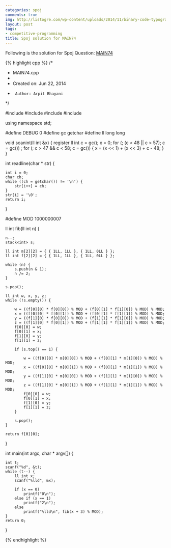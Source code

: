 ```yaml
---
categories: spoj
comments: true
img: http://listogre.com/wp-content/uploads/2014/11/binary-code-typography-hd-wallpaper-1920x1080-2619-672x372.png
layout: post
tags:
- competitive-programming
title: Spoj solution for MAIN74
---
```


Following is the solution for Spoj Question: [MAIN74](http://www.spoj.com/problems/MAIN74/)

{% highlight cpp %}
/*
 * MAIN74.cpp
 *
 *  Created on: Jun 22, 2014
 *      Author: Arpit Bhayani
 */

#include <stack>
#include <cstdio>
#include <cstdlib>
#include <iostream>

using namespace std;

#define DEBUG 0
#define gc getchar
#define ll long long

void scanint(ll int &x) {
	register ll int c = gc();
	x = 0;
	for (; (c < 48 || c > 57); c = gc())
		;
	for (; c > 47 && c < 58; c = gc()) {
		x = (x << 1) + (x << 3) + c - 48;
	}
}

int readline(char * str) {

	int i = 0;
	char ch;
	while ((ch = getchar()) != '\n') {
		str[i++] = ch;
	}
	str[i] = '\0';
	return i;
}

#define MOD 1000000007

ll int fib(ll int n) {

	n--;
	stack<int> s;

	ll int m[2][2] = { { 1LL, 1LL }, { 1LL, 0LL } };
	ll int f[2][2] = { { 1LL, 1LL }, { 1LL, 0LL } };

	while (n) {
		s.push(n & 1);
		n /= 2;
	}

	s.pop();

	ll int w, x, y, z;
	while (!s.empty()) {

		w = ((f[0][0] * f[0][0]) % MOD + (f[0][1] * f[1][0]) % MOD) % MOD;
		x = ((f[0][0] * f[0][1]) % MOD + (f[0][1] * f[1][1]) % MOD) % MOD;
		y = ((f[1][0] * f[0][0]) % MOD + (f[1][1] * f[1][0]) % MOD) % MOD;
		z = ((f[1][0] * f[0][1]) % MOD + (f[1][1] * f[1][1]) % MOD) % MOD;
		f[0][0] = w;
		f[0][1] = x;
		f[1][0] = y;
		f[1][1] = z;

		if (s.top() == 1) {

			w = ((f[0][0] * m[0][0]) % MOD + (f[0][1] * m[1][0]) % MOD) % MOD;
			x = ((f[0][0] * m[0][1]) % MOD + (f[0][1] * m[1][1]) % MOD) % MOD;
			y = ((f[1][0] * m[0][0]) % MOD + (f[1][1] * m[1][0]) % MOD) % MOD;
			z = ((f[1][0] * m[0][1]) % MOD + (f[1][1] * m[1][1]) % MOD) % MOD;
			f[0][0] = w;
			f[0][1] = x;
			f[1][0] = y;
			f[1][1] = z;
		}

		s.pop();
	}

	return f[0][0];
}

int main(int argc, char * argv[]) {

	int t;
	scanf("%d", &t);
	while (t--) {
		ll int x;
		scanf("%lld", &x);

		if (x == 0)
			printf("0\n");
		else if (x == 1)
			printf("2\n");
		else
			printf("%lld\n", fib(x + 3) % MOD);
	}
	return 0;
}

{% endhighlight %}